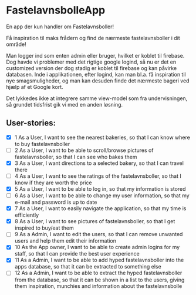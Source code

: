 # FastelavnsbolleApp
En app der kun handler om Fastelavnsboller! 

Få inspiration til maks frådern og find de nærmeste fastelavnsboller i dit område!

Man logger ind som enten admin eller bruger, hvilket er koblet til firebase. Dog havde vi problemer med det rigtige google logind, så nu er det en customized version der dog stadig er koblet til firebase og kan påvirke databasen. Inde i applikationen, efter logind, kan man bl.a. få inspiration til nye smagsmuligheder, og man kan desuden finde det nærmeste bageri ved hjælp af et Google kort. 

Det lykkedes ikke at integrere samme view-model som fra undervisningen, så grundet tidsfrist gik vi med en anden løsning.


## User-stories:
- [x] 1	As a User, I want to see the nearest bakeries, so that I can know where to buy fastelavnsboller
- [ ] 2	As a User, I want to be able to scroll/browse pictures of fastelavnsboller, so that I can see who bakes them
- [x] 3	As a User, I want directions to a selected bakery, so that I can travel there
- [ ] 4	As a User, I want to see the ratings of the fastelavnsboller, so that I know if they are worth the price
- [x] 5	As a User, I want to be able to log in, so that my information is stored
- [ ] 6	As a User, I want to be able to change my user information, so that my e-mail and password is up to date
- [x] 7	As a User, I want to easily navigate the application, so that my time is efficiently
- [x] 8	As a User, I want to see pictures of fastelavnsboller, so that I get inspired to buy/eat them
- [ ] 9	As a Admin, I want to edit the users, so that I can remove unwanted users and help them edit their information
- [x] 10	As the App owner, I want to be able to create admin logins for my staff, so that I can provide the best user experience
- [x] 11	As a Admin, I want to be able to add hyped fastelavnsboller into the apps database, so that it can be extracted to something else
- [ ] 12	As a Admin, I want to be able to extract the hyped fastelavnsboller from the database, so that it can be shown in a list to the users, giving them inspiration, munchies and information about the fastelavnsbolle
